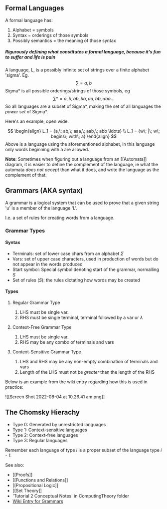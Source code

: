 ## Formal Languages

A formal language has:
1. Alphabet = symbols
2. Syntax = orderings of those symbols
3. Possibly semantics = the meaning of those syntax

##### Rigurously defining what constitutes a formal language, because it's fun to suffer and life is pain

A language, L, is a possibly infinite set of strings over a finite alphabet 'sigma'. Eg.
$$
\sum = {a,b}
$$
Sigma* is all possible orderings/strings of those symbols, eg
$$
\sum* = {a, b, ab, ba, aa, bb, aaa...}
$$
So all languages are a subset of Sigma*, making the set of all languages the *power set* of Sigma*.

Here's an example, open wide.  

$$
\begin{align}
L_1 = {a,\; ab,\; aaa,\; aab,\; abb \ldots} \\
L_1 = {w\; |\; w\; begins\; with\; a} 
\end{align}
$$
Above is a language using the aforementioned alphabet, in this language only words beginning with a are allowed.

**Note**: 
	Sometimes when figuring out a language from an [[Automata]] diagram, it is easier to define the complement of the language, ie what the automata *does not accept* than what it does, and write the language as the complement of that.

## Grammars (AKA syntax)

A grammar is a logical system that can be used to prove that a given string 'u' is a member of the language 'L'. 

I.e. a set of rules for creating words from a language.

### Grammar Types

#### Syntax
- Terminals: set of lower case chars from an alphabet $\Sigma$
- Vars: set of upper case characters, used in production of words but do not appear in the words produced
- Start symbol: Special symbol denoting start of the grammar, normalling *S*
- Set of rules (*S*): the rules dictating how words may be created

#### Types
1. Regular Grammar Type
	1. LHS must be single var.
	2. RHS must be single terminal, terminal followed by a var or $\lambda$

2. Context-Free Grammar Type
	1. LHS must be single var.
	2. RHS may be any combo of terminals and vars

3. Context-Sensitive Grammar Type
	1. LHS and RHS may be any non-empty combination of terminals and vars
	2. Length of the LHS must not be *greater* than the length of the RHS

Below is an example from the wiki entry regarding how this is used in practice:

![[Screen Shot 2022-08-04 at 10.26.41 am.png]]


## The Chomsky Hierachy

- Type 0: Generated by unrestricted languages
- Type 1: Context-sensitive languages
- Type 2: Context-free languages
- Type 3: Regular languages

Remember each language of type *i* is a proper subset of the language type *i - 1*.


See also:
- [[Proofs]]
- [[Functions and Relations]]
- [[Propositional Logic]]
- [[Set Theory]]
- 'Tutorial 2 Conceptual Notes' in ComputingTheory folder
- [Wiki Entry for Grammars](https://en.wikipedia.org/wiki/Formal_grammar)

